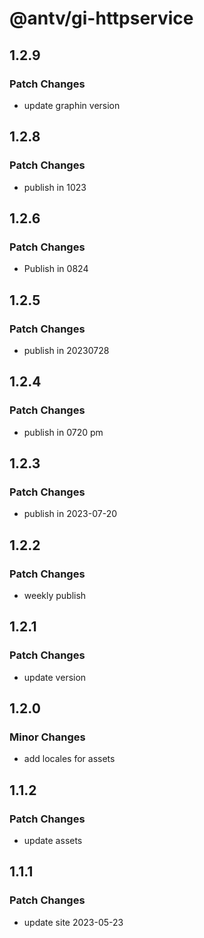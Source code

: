 # @antv/gi-httpservice

## 1.2.9

### Patch Changes

- update graphin version

## 1.2.8

### Patch Changes

- publish in 1023

## 1.2.6

### Patch Changes

- Publish in 0824

## 1.2.5

### Patch Changes

- publish in 20230728

## 1.2.4

### Patch Changes

- publish in 0720 pm

## 1.2.3

### Patch Changes

- publish in 2023-07-20

## 1.2.2

### Patch Changes

- weekly publish

## 1.2.1

### Patch Changes

- update version

## 1.2.0

### Minor Changes

- add locales for assets

## 1.1.2

### Patch Changes

- update assets

## 1.1.1

### Patch Changes

- update site 2023-05-23
